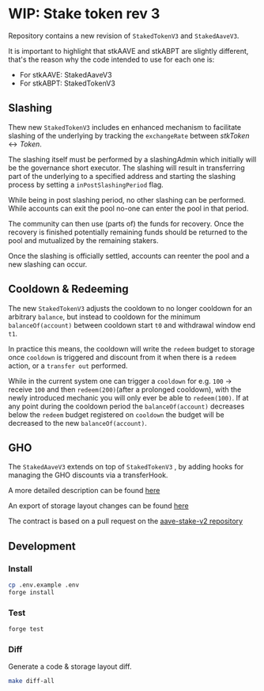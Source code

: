 # WIP: Stake token rev 3

Repository contains a new revision of `StakedTokenV3` and `StakedAaveV3`.

It is important to highlight that stkAAVE and stkABPT are slightly different, that's the reason why the code intended to use for each one is:

- For stkAAVE: StakedAaveV3
- For stkABPT: StakedTokenV3

## Slashing

Thew new `StakedTokenV3` includes en enhanced mechanism to facilitate slashing of the underlying by tracking the `exchangeRate` between $stkToken \leftrightarrow Token$.

The slashing itself must be performed by a slashingAdmin which initially will be the governance short executor. The slashing will result in transferring part of the underlying to a specified address and starting the slashing process by setting a `inPostSlashingPeriod` flag.

While being in post slashing period, no other slashing can be performed. While accounts can exit the pool no-one can enter the pool in that period.

The community can then use (parts of) the funds for recovery. Once the recovery is finished potentially remaining funds should be returned to the pool and mutualized by the remaining stakers.

Once the slashing is officially settled, accounts can reenter the pool and a new slashing can occur.

## Cooldown & Redeeming

The new `StakedTokenV3` adjusts the cooldown to no longer cooldown for an arbitrary `balance`, but instead to cooldown for the minimum `balanceOf(account)` between cooldown start `t0` and withdrawal window end `t1`.

In practice this means, the cooldown will write the `redeem` budget to storage once `cooldown` is triggered and discount from it when there is a `redeem` action, or a `transfer out` performed.

While in the current system one can trigger a `cooldown` for e.g. `100` -> receive `100` and then `redeem(200)`(after a prolonged cooldown), with the newly introduced mechanic you will only ever be able to `redeem(100)`. If at any point during the cooldown period the `balanceOf(account)` decreases below the `redeem` budget registered on `cooldown` the budget will be decreased to the new `balanceOf(account)`.

## GHO

The `StakedAaveV3` extends on top of `StakedTokenV3` , by adding hooks for managing the GHO discounts via a transferHook.

A more detailed description can be found [here](./properties.md)

An export of storage layout changes can be found [here](./storage.md)

The contract is based on a pull request on the [aave-stake-v2 repository](https://github.com/aave/aave-stake-v2/pull/2)

## Development

### Install

```sh
cp .env.example .env
forge install
```

### Test

```sh
forge test
```

### Diff

Generate a code & storage layout diff.

```sh
make diff-all
```
